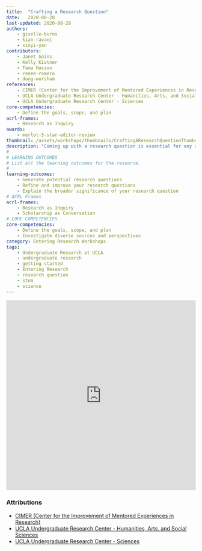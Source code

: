 ```yaml
---
title:  "Crafting a Research Question"
date:   2020-08-28
last-updated: 2020-08-28
authors:
    - giselle-burns
    - kian-ravaei
    - xinyi-yan
contributors:
    - Janet Goins
    - Kelly Kistner
    - Tama Hasson
    - renee-romero
    - doug-worsham
references:
    - CIMER (Center for the Improvement of Mentored Experiences in Research)
    - UCLA Undergraduate Research Center - Humanities, Arts, and Social Sciences
    - UCLA Undergraduate Research Center - Sciences
core-competencies:
    - Define the goals, scope, and plan
acrl-frames:
    - Research as Inquiry
awards:
    - merlot-5-star-editor-review
thumbnail: /assets/workshops/thumbnails/CraftingAResearchQuestionThumbnail.png
description: "Coming up with a research question is essential for any research! Whether you're joining a faculty-led group or initiating an independent research project, research questions will be central to your work."
#
# LEARNING OUTCOMES
# List all the learning outcomes for the resource.
#
learning-outcomes:
    - Generate potential research questions
    - Refine and improve your research questions
    - Explain the broader significance of your research question
# ACRL Frames
acrl-frames:
    - Research as Inquiry
    - Scholarship as Conversation
# CORE COMPETENCIES
core-competencies:
    - Define the goals, scope, and plan
    - Investigate diverse sources and perspectives
category: Entering Research Workshops
tags:
    - Undergraduate Research at UCLA
    - undergraduate research
    - getting started
    - Entering Research
    - research question
    - stem
    - science
---
```

<!--H5P-->
<iframe src="https://uclabruinlearn.h5p.com/content/1291709895709871468/embed" width="100%" height="505" frameborder="0" allowfullscreen="allowfullscreen" class="mb-3"></iframe><script src="https://uclalibrary.github.io/research-tips/assets/js/resizer.js" charset="UTF-8"></script>

### Attributions

- [CIMER (Center for the Improvement of Mentored Experiences in Research)](https://cimerproject.org/)
- [UCLA Undergraduate Research Center - Humanities, Arts, and Social Sciences](http://sciences.ugresearch.ucla.edu/)
- [UCLA Undergraduate Research Center - Sciences](http://hass.ugresearch.ucla.edu/)
